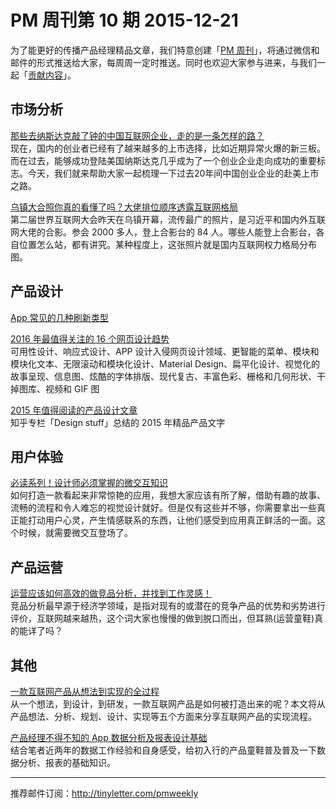 # PM 周刊第 10 期 2015-12-21

为了能更好的传播产品经理精品文章，我们特意创建「[PM 周刊](http://pmweekly.com/)」，将通过微信和邮件的形式推送给大家，每周周一定时推送。同时也欢迎大家参与进来，与我们一起「[贡献内容](https://github.com/vincent4j/pmweekly.com/issues/new)」。    

## 市场分析 

[那些去纳斯达克敲了钟的中国互联网企业，走的是一条怎样的路？](http://mp.weixin.qq.com/s?__biz=MjAzNzMzNTkyMQ==&mid=403070260&idx=1&sn=934707296b32e377efa4486616ba0538&scene=23&srcid=1221W2bwN3marCQKcGD2qODC#rd)   
现在，国内的创业者已经有了越来越多的上市选择，比如近期异常火爆的新三板。而在过去，能够成功登陆美国纳斯达克几乎成为了一个创业企业走向成功的重要标志。今天，我们就来帮助大家一起梳理一下过去20年间中国创业企业的赴美上市之路。    

[乌镇大合照你真的看懂了吗？大佬排位顺序透露互联网格局](http://mp.weixin.qq.com/s?__biz=MzAwODA2MjAyNA==&mid=401534418&idx=1&sn=f545c9124ed0204c99037b253744eeff&scene=23&srcid=1221ZplCgN2CMYMQWyIwecyl#rd)   
第二届世界互联网大会昨天在乌镇开幕，流传最广的照片，是习近平和国内外互联网大佬的合影。参会 2000 多人，登上合影台的 84 人。哪些人能登上合影台，各自位置怎么站，都有讲究。某种程度上，这张照片就是国内互联网权力格局分布图。     
  
## 产品设计 

[App 常见的几种刷新类型](http://mp.weixin.qq.com/s?__biz=MjM5NjA3ODI3Ng==&mid=400797834&idx=3&sn=9667752735e281e0334de39b73e55aee&scene=23&srcid=1221Mg6CT1HTyHI0XyHQ2AEi#rd)    

[2016 年最值得关注的 16 个网页设计趋势](http://mp.weixin.qq.com/s?__biz=MjM5OTEzMzQwMA==&mid=401674650&idx=1&sn=6345860342aadbcbd0a6734fbcbc2ffc&scene=23&srcid=1221HIvrB2voJpBNjrOFO5ol#rd)   
可用性设计、响应式设计、APP 设计入侵网页设计领域、更智能的菜单、模块和模块化文本、无限滚动和模块化设计、Material Design、扁平化设计、视觉化的故事呈现、信息图、炫酷的字体排版、现代复古、丰富色彩、栅格和几何形状、干掉图库、视频和 GIF 图      

[2015 年值得阅读的产品设计文章](http://zhuanlan.zhihu.com/design-stuff/20402884)   
知乎专栏「Design stuff」总结的 2015 年精品产品文字    

## 用户体验

[必读系列！设计师必须掌握的微交互知识](http://mp.weixin.qq.com/s?__biz=MzA4MzQ1ODIzMQ==&mid=401235512&idx=1&sn=de902c3579718995ed89192f1d88deae&scene=23&srcid=1221a2nc3pO0wKJarEXKdaKQ#rd)   
如何打造一款看起来非常惊艳的应用，我想大家应该有所了解，借助有趣的故事、流畅的流程和令人难忘的视觉设计就好。但是仅有这些并不够，你需要拿出一些真正能打动用户心灵，产生情感联系的东西，让他们感受到应用真正鲜活的一面。这个时候，就需要微交互登场了。       

## 产品运营   

[运营应该如何高效的做竞品分析，并找到工作灵感！](http://mp.weixin.qq.com/s?__biz=MjM5NTQ5MjIyMA==&mid=402521000&idx=1&sn=566698355b5a3a70c2c8ab46dea5c3f6&scene=23&srcid=1221YxmmqrRjge78X59bpt6I#rd)   
竞品分析最早源于经济学领域，是指对现有的或潜在的竞争产品的优势和劣势进行评价，互联网越来越热，这个词大家也慢慢的做到脱口而出，但耳熟(运营童鞋)真的能详了吗？   

## 其他   

[一款互联网产品从想法到实现的全过程](http://mp.weixin.qq.com/s?__biz=MzAxNzY1NjQ1OA==&mid=400694578&idx=4&sn=c4641c3aa7feb0e773e033612e536926&scene=23&srcid=1221j6dy5lxqoNaKD6ZFe6kA#rd)   
从一个想法，到设计，到研发，一款互联网产品是如何被打造出来的呢？本文将从产品想法、分析、规划、设计、实现等五个方面来分享互联网产品的实现流程。  

[产品经理不得不知的 App 数据分析及报表设计基础](http://mp.weixin.qq.com/s?__biz=MjM5NDEwMjg2MA==&mid=401655374&idx=1&sn=c5bc4bded4bd736c4a199afc2bd4541d&scene=23&srcid=1221l2E5Gqr3ZMcs1EnhLA2a#rd)   
结合笔者近两年的数据工作经验和自身感受，给初入行的产品童鞋普及普及一下数据分析、报表的基础知识。     

---
推荐邮件订阅：<http://tinyletter.com/pmweekly>  
      
  
 
